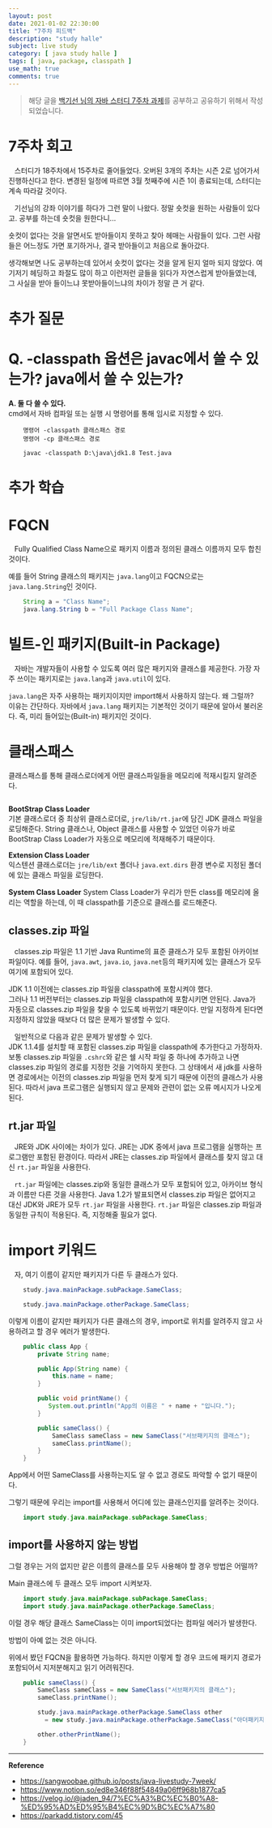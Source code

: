 ```yaml
---
layout: post
date: 2021-01-02 22:30:00
title: "7주차 피드백"
description: "study halle"
subject: live study
category: [ java study halle ]
tags: [ java, package, classpath ]
use_math: true
comments: true
---
```


> 해당 글을 [백기선 님의 자바 스터디 7주차 과제](https://github.com/whiteship/live-study/issues/7)를 공부하고 공유하기 위해서 작성되었습니다.

# 7주차 회고

&nbsp;&nbsp;&nbsp;스터디가 18주차에서 15주차로 줄어들었다. 오버된 3개의 주차는 시즌 2로 넘어가서 진행하신다고 한다. 변경된 일정에 따르면 3월 첫째주에 시즌 1이 종료되는데, 스터디는 계속 따라갈 것이다.

&nbsp;&nbsp;&nbsp;기선님의 강좌 이야기를 하다가 그런 말이 나왔다. 정말 숏컷을 원하는 사람들이 있다고. 공부를 하는데 숏컷을 원한다니...  

숏컷이 없다는 것을 알면서도 받아들이지 못하고 찾아 헤매는 사람들이 있다. 그런 사람들은 어느정도 가면 포기하거나, 결국 받아들이고 처음으로 돌아갔다.

생각해보면 나도 공부하는데 있어서 숏컷이 없다는 것을 알게 된지 얼마 되지 않았다. 여기저기 헤딩하고 좌절도 많이 하고 이런저런 글들을 읽다가 자연스럽게 받아들였는데, 그 사실을 받아 들이느냐 못받아들이느냐의 차이가 정말 큰 거 같다.

# 추가 질문

# Q. -classpath 옵션은 javac에서 쓸 수 있는가? java에서 쓸 수 있는가?

<b>A. 둘 다 쓸 수 있다.</b>  
cmd에서 자바 컴파일 또는 실행 시 명령어를 통해 임시로 지정할 수 있다.

```
    명령어 -classpath 클래스패스 경로
    명령어 -cp 클래스패스 경로

    javac -classpath D:\java\jdk1.8 Test.java
```

# 추가 학습

# FQCN

&nbsp;&nbsp;&nbsp;Fully Qualified Class Name으로 패키지 이름과 정의된 클래스 이름까지 모두 합친 것이다.

예를 들어 String 클래스의 패키지는 `java.lang`이고 FQCN으로는 `java.lang.String`인 것이다.

```java
    String a = "Class Name";
    java.lang.String b = "Full Package Class Name";
```

# 빌트-인 패키지(Built-in Package)

&nbsp;&nbsp;&nbsp;자바는 개발자들이 사용할 수 있도록 여러 많은 패키지와 클래스를 제공한다. 가장 자주 쓰이는 패키지로는 `java.lang`과 `java.util`이 있다.

`java.lang`은 자주 사용하는 패키지이지만 import해서 사용하지 않는다. 왜 그럴까?  
이유는 간단하다. 자바에서 `java.lang` 패키지는 기본적인 것이기 때문에 알아서 불러온다. 즉, 미리 들어있는(Built-in) 패키지인 것이다.

# 클래스패스

클래스패스를 통해 클래스로더에게 어떤 클래스파일들을 메모리에 적재시킬지 알려준다.

<img>

<b>BootStrap Class Loader</b>  
기본 클래스로더 중 최상위 클래스로더로, `jre/lib/rt.jar`에 담긴 JDK 클래스 파일을 로딩해준다. String 클래스나, Object 클래스를 사용할 수 있었던 이유가 바로 BootStrap Class Loader가 자동으로 메모리에 적재해주기 때문이다.

<b>Extension Class Loader</b>  
익스텐션 클래스로더는 `jre/lib/ext` 폴더나 `java.ext.dirs` 환경 변수로 지정된 폴더에 있는 클래스 파일을 로딩한다.

<b>System Class Loader</b>
System Class Loader가 우리가 만든 class를 메모리에 올리는 역할을 하는데, 이 때 classpath를 기준으로 클래스를 로드해준다.

## classes.zip 파일

&nbsp;&nbsp;&nbsp;classes.zip 파일은 1.1 기반 Java Runtime의 표준 클래스가 모두 포함된 아카이브 파일이다. 예를 들어, `java.awt`, `java.io`, `java.net`등의 패키지에 있는 클래스가 모두 여기에 포함되어 있다.  

JDK 1.1 이전에는 classes.zip 파일을 classpath에 포함시켜야 했다.  
그러나 1.1 버전부터는 classes.zip 파일을 classpath에 포함시키면 안된다. Java가 자동으로 classes.zip 파일을 찾을 수 있도록 바뀌었기 때문이다. 만일 지정하게 된다면 지정하지 않았을 때보다 더 많은 문제가 발생할 수 있다.

&nbsp;&nbsp;&nbsp;일반적으로 다음과 같은 문제가 발생할 수 있다.  
JDK 1.1.4를 설치할 때 포함된 classes.zip 파일을 classpath에 추가한다고 가정하자. 보통 classes.zip 파일을 `.cshrc`와 같은 쉘 시작 파일 중 하나에 추가하고 나면 classes.zip 파일의 경로를 지정한 것을 기억하지 못한다. 그 상태에서 새 jdk를 사용하면 경로에서는 이전의 classes.zip 파일을 먼저 찾게 되기 때문에 이전의 클래스가 사용된다. 따라서 java 프로그램은 실행되지 않고 문제와 관련이 없는 오류 메시지가 나오게 된다.

## rt.jar 파일

&nbsp;&nbsp;&nbsp;JRE와 JDK 사이에는 차이가 있다. JRE는 JDK 중에서 java 프로그램을 실행하는 프로그램만 포함된 환경이다. 따라서 JRE는 classes.zip 파일에서 클래스를 찾지 않고 대신 `rt.jar` 파일을 사용한다.

&nbsp;&nbsp;&nbsp;`rt.jar` 파일에는 classes.zip와 동일한 클래스가 모두 포함되어 있고, 아카이브 형식과 이름만 다른 것을 사용한다. Java 1.2가 발표되면서 classes.zip 파일은 없어지고 대신 JDK와 JRE가 모두 `rt.jar` 파일을 사용한다. `rt.jar` 파일은 classes.zip 파일과 동일한 규칙이 적용된다. 즉, 지정해줄 필요가 없다.

# import 키워드

&nbsp;&nbsp;&nbsp;자, 여기 이름이 같지만 패키지가 다른 두 클래스가 있다.

```java
    study.java.mainPackage.subPackage.SameClass;

    study.java.mainPackage.otherPackage.SameClass;
```

이렇게 이름이 같지만 패키지가 다른 클래스의 경우, import로 위치를 알려주지 않고 사용하려고 할 경우 에러가 발생한다.

```java
    public class App {
        private String name;

        public App(String name) {
            this.name = name;
        }

        public void printName() {
           System.out.println("App의 이름은 " + name + "입니다.");
        }

        public sameClass() {
            SameClass sameClass = new SameClass("서브패키지의 클래스");
            sameClass.printName();
        }
    }
```

App에서 어떤 SameClass를 사용하는지도 알 수 없고 경로도 파악할 수 없기 때문이다.

그렇기 때문에 우리는 import를 사용해서 어디에 있는 클래스인지를 알려주는 것이다.

```java
    import study.java.mainPackage.subPackage.SameClass;
```

## import를 사용하지 않는 방법

그럴 경우는 거의 없지만 같은 이름의 클래스를 모두 사용해야 할 경우 방법은 어떨까?

Main 클래스에 두 클래스 모두 import 시켜보자.

```java
    import study.java.mainPackage.subPackage.SameClass;
    import study.java.mainPackage.otherPackage.SameClass;
```

이럴 경우 해당 클래스 SameClass는 이미 import되었다는 컴파일 에러가 발생한다.

방법이 아예 없는 것은 아니다.

위에서 봤던 FQCN을 활용하면 가능하다. 하지만 이렇게 할 경우 코드에 패키지 경로가 포함되어서 지저분해지고 읽기 어려워진다.

```java
    public sameClass() {
        SameClass sameClass = new SameClass("서브패키지의 클래스");
        sameClass.printName();

        study.java.mainPackage.otherPackage.SameClass other
          = new study.java.mainPackage.otherPackage.SameClass("아더패키지의 클래스");

        other.otherPrintName();
    }
```

---
**Reference**
+ <https://sangwoobae.github.io/posts/java-livestudy-7week/>
+ <https://www.notion.so/ed8e346f88f54849a06ff968b1877ca5>
+ <https://velog.io/@jaden_94/7%EC%A3%BC%EC%B0%A8-%ED%95%AD%ED%95%B4%EC%9D%BC%EC%A7%80>
+ <https://parkadd.tistory.com/45>
